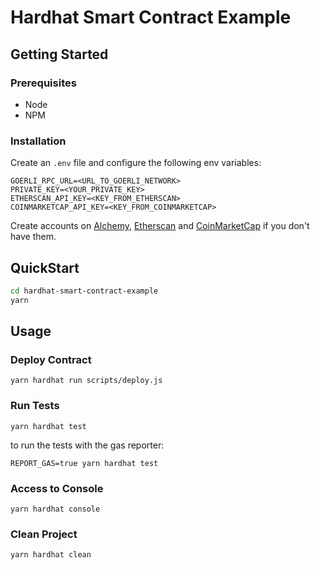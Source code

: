 # Hardhat Smart Contract Example

## Getting Started

### Prerequisites

- Node
- NPM

### Installation

Create an `.env` file and configure the following env variables:

```
GOERLI_RPC_URL=<URL_TO_GOERLI_NETWORK>
PRIVATE_KEY=<YOUR_PRIVATE_KEY>
ETHERSCAN_API_KEY=<KEY_FROM_ETHERSCAN>
COINMARKETCAP_API_KEY=<KEY_FROM_COINMARKETCAP>
```

Create accounts on [Alchemy](https://www.alchemy.com), [Etherscan](https://etherscan.io) and [CoinMarketCap](https://coinmarketcap.com/api/) if you don't have them.

## QuickStart

```bash
cd hardhat-smart-contract-example
yarn
```

## Usage

### Deploy Contract

```
yarn hardhat run scripts/deploy.js
```

### Run Tests

```
yarn hardhat test
```

to run the tests with the gas reporter:

```
REPORT_GAS=true yarn hardhat test
```

### Access to Console

```
yarn hardhat console
```

### Clean Project

```
yarn hardhat clean
```
